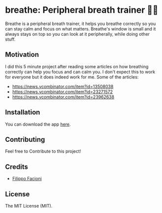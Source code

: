 # breathe: Peripheral breath trainer 💨💨

Breathe is a peripheral breath trainer, it helps you breathe correctly so you can stay calm and focus on what matters. Breathe's window is small and it always stays on top so you can look at it peripherally, while doing other stuff.

## Motivation
I did this 5 minute project after reading some articles on how breathing correctly can help you focus and can calm you. I don't expect this to work for everyone but it does indeed work for me. Some of the articles:
- https://news.ycombinator.com/item?id=13508038
- https://news.ycombinator.com/item?id=23271572
- https://news.ycombinator.com/item?id=23962638

## Installation

You can download the app [here](https://github.com/filipeisho/breathe/releases).

## Contributing

Feel free to Contribute to this project!

## Credits

-   [Filippo Facioni](https://github.com/filipeisho)

## License

The MIT License (MIT).
